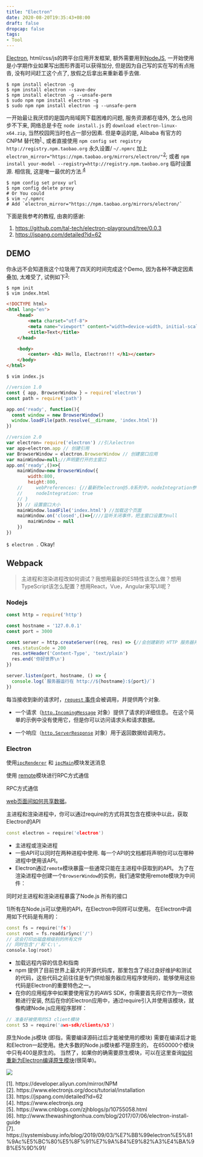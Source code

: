 ```yaml
---
title: "Electron"
date: 2020-08-20T19:35:43+08:00
draft: false
dropcap: false
tags:
- Tool
---
```


[Electron](https://github.com/electron/electron), html/css/js的跨平台应用开发框架, 额外需要用到[NodeJS](http://nodejs.cn/learn), 一开始使用是小学期作业如果写出图形界面可以获得加分, 但是因为自己写的实在写的有点拖沓, 没有时间赶工这个点了, 放假之后拿出来重新着手去做.

```shell
$ npm install electron -g
$ npm install electron --save-dev
$ npm install electron -g --unsafe-perm
$ sudo npm npm install electron -g
$ sudo npm npm install electron -g --unsafe-perm
```

一开始最让我厌烦的是国内局域网下载困难的问题, 服务资源都在墙外, 怎么也同步不下来, 网络总是卡在 `node install.js` 的 `download electron-linux-x64.zip`, 当然校园网当时也占一部分因素. 但是幸运的是, Alibaba 有官方的 CNPM 替代物<sup>[1](#j1)</sup>., 或者直接使用 `npm config set registry http://registry.npm.taobao.org` 永久设置/ `~/.npmrc` 加上 `electron_mirror="https://npm.taobao.org/mirrors/electron/"`<sup>[2](#j2)</sup>; 或者 `npm install your-model --registry=http://registry.npm.taobao.org` 临时设置源. 相信我, 这是唯一最优的方法.<sup>[4](#j4)</sup>

```shell
$ npm config set proxy url
$ npm config delete proxy
# Or You could 
$ vim ~/.npmrc
# Add `electron_mirror="https://npm.taobao.org/mirrors/electron/`
```
<!--more-->

下面是我参考的教程, 由衷的感谢:

1. https://github.com/tal-tech/electron-playground/tree/0.0.3
2. https://jspang.com/detailed?id=62

## DEMO

你永远不会知道我这个垃圾用了四天的时间完成这个Demo, 因为各种不确定因素叠加, 太难受了, 试例如下<sup>[3](#j3)</sup>:

```shell
$ npm init
$ vim index.html
```
```html
<!DOCTYPE html>
<html lang="en">
    <head>
        <meta charset="utf-8">
        <meta name="viewport" content="width=device-width, initial-scale=1.0">
        <title>Text</title>
    </head>

    <body>
        <center> <h1> Hello, Electron!!! </h1></center>
    </body>
</html>
```
`$ vim index.js`

```javascript
//version 1.0
const { app, BrowserWindow } = require('electron')
const path = require('path')

app.on('ready', function(){
  const window = new BrowserWindow()
  window.loadFile(path.resolve(__dirname, 'index.html'))
})

//version 2.0
var electron= require('electron') //引入electron
var app=electron.app // 创建引用
var BrowserWindow = electron.BrowserWindow // 创建窗口应用
var mainWindow=null;//声明要打开的主窗口
app.on('ready',()=>{
    mainWindow=new BrowserWindow({
        width:800, 
        height:800,
    //     webPreferences: {//最新的electron@5.0系列中，nodeIntegration参数默认是false。而在以前版本的electron中，这个nodeIntegration参数，默认为true。
    //     nodeIntegration: true
    // }
    }) // 设置窗口大小
    mainWindow.loadFile('index.html') //加载这个页面
    mainWindow.on('closed',()=>{////监听关闭事件，把主窗口设置为null
        mainWindow = null
    })
})
```

`$ electron .` Okay!

## Webpack

> 主进程和渲染进程改如何调试？我想用最新的ES特性该怎么做？想用TypeScript该怎么配置？想用React，Vue，Angular来写UI呢？






















### Nodejs

```javascript
const http = require('http')

const hostname = '127.0.0.1'
const port = 3000

const server = http.createServer((req, res) => {//会创建新的 HTTP 服务器并返回它
  res.statusCode = 200
  res.setHeader('Content-Type', 'text/plain')
  res.end('你好世界\n')
})

server.listen(port, hostname, () => {
  console.log(`服务器运行在 http://${hostname}:${port}/`)
})
```

每当接收到新的请求时，[`request` 事件](http://nodejs.cn/api/http.html#http_event_request)会被调用，并提供两个对象.

+ 一个请求（[`http.IncomingMessage`](http://nodejs.cn/api/http.html#http_class_http_incomingmessage) 对象）提供了请求的详细信息。 在这个简单的示例中没有使用它，但是你可以访问请求头和请求数据。

+ 一个响应（[`http.ServerResponse`](http://nodejs.cn/api/http.html#http_class_http_serverresponse) 对象）用于返回数据给调用方。





### Electron

使用[`ipcRenderer`](https://www.electronjs.org/docs/api/ipc-renderer) 和 [`ipcMain`](https://www.electronjs.org/docs/api/ipc-main)模块发送消息

使用 [remote](https://www.electronjs.org/docs/api/remote)模块进行RPC方式通信

RPC方式通信

[web页面间如何共享数据](https://www.electronjs.org/docs/faq#how-to-share-data-between-web-pages)。

主进程和渲染进程中，你可以通过require的方式将其包含在模块中以此，获取Electron的API

```cpp
const electron = require('electron')
```

+ 主进程或渲染进程
+ 一些API可以同时在两种进程中使用. 每一个API的文档都将声明你可以在哪种进程中使用该API。
+ Electron通过`remote`模块暴露一些通常只能在主进程中获取到的API。 为了在渲染进程中创建一个`BrowserWindow`的实例，我们通常使用remote模块为中间件：


同时对主进程和渲染进程暴露了Node.js 所有的接口

1)所有在Node.js可以使用的API，在Electron中同样可以使用。 在Electron中调用如下代码是有用的：

```cpp
const fs = require('fs')
const root = fs.readdirSync('/')
// 这会打印出磁盘根级别的所有文件
// 同时包含'/'和'C:\'。
console.log(root)
```

+ 加载远程内容的信息和指南
+ npm 提供了目前世界上最大的开源代码库，那里包含了经过良好维护和测试的代码，这些代码之前往往是专门供给服务器应用程序使用的，能够使用这些代码是Electron的重要特色之一。
+ 在你的应用程序中如果要使用官方的AWS SDK，你需要首先将它作为一项依赖进行安装, 然后在你的Electron应用中，通过require引入并使用该模块，就像构建Node.js应用程序那样：

```cpp
// 准备好被使用的S3 client模块
const S3 = require('aws-sdk/clients/s3')
```

原生Node.js模块 (即指，需要编译源码过后才能被使用的模块) 需要在编译后才能和Electron一起使用。绝大多数的Node.js模块都*不*是原生的， 在650000个模块中只有400是原生的。 当然了，如果你的确需要原生模块，可以在这里查询[如何重新为Electron编译原生模块](https://www.electronjs.org/docs/tutorial/using-native-node-modules)(很简单)。



![](https://z3.ax1x.com/2021/06/28/RNt0kn.png)

<div id="j1">[1]. https://developer.aliyun.com/mirror/NPM</div>
<div id="j2">[2]. https://www.electronjs.org/docs/tutorial/installation</div>
<div id="j3">[3]. https://jspang.com/detailed?id=62</div>
<div id="j4">[4]. https://www.electronjs.org</div>
<div id="j5">[5]. https://www.cnblogs.com/zjhblogs/p/10755058.html</div>
<div id="j6">[6]. http://www.thewashingtonhua.com/blog/2017/07/06/electron-install-guide</div>
<div id="j7">[7]. https://systemisbusy.info/blog/2019/09/03/%E7%BB%99electron%E5%81%9Ac%E5%BC%80%E5%8F%91%E7%9A%84%E9%82%A3%E4%BA%9B%E5%9D%91/</div>
